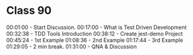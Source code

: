# Class 90

00:01:00 - Start Discussion.
00:17:00 - What is Test Driven Development
00:32:38 - TDD Tools Introduction
00:38:12 - Create jest-demo Project
00:45:24 - 1st Example
01:08:36 - 2nd Example
01:17:44 - 3rd Example
01:29:05 - 2 min break.
01:31:00 - QNA & Discussion
